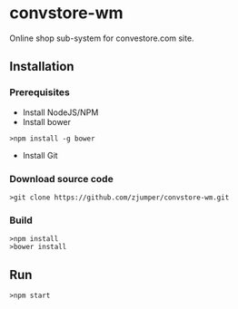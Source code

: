 # convstore-wm
Online shop sub-system for convestore.com site.

## Installation

### Prerequisites

* Install NodeJS/NPM
* Install bower

```shell
>npm install -g bower
```

* Install Git

### Download source code

```shell
>git clone https://github.com/zjumper/convstore-wm.git
```

### Build

```shell
>npm install
>bower install
```

## Run

```shell
>npm start
```
